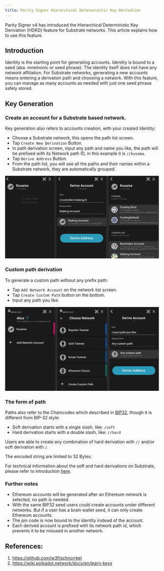 ```yaml
---
title: Parity Signer Hierarchical Deterministic Key Derivation
---
```


Parity Signer v4 has introduced the Hierarchical Deterministic Key Derivation (HDKD) feature for Substrate networks. This article explains how to use this feature.

## Introduction

Identity is the starting point for generating accounts. Identity is bound to a seed (aka. mnemonic or seed phrase). The identity itself does not have any network affiliation. For Substrate networks, generating a new accounts means entering a derivation path and choosing a network. With this feature, you can manage as many accounts as needed with just one seed phrase safely stored.

## Key Generation

### Create an account for a Substrate based network.

Key generation also refers to accounts creation, with your created Identity:
- Choose a Substrate network, this opens the path list screen.
- Tap `Create New Derivation` Button.
- In path derivation screen, input any path and name you like, the path will be prefixed with its Network path ID, in this example it is `//kusama`.
- Tap `Derive Address` Button.
- From the path list, you will see all the paths and their names within a Substrate network, they are automatically grouped.

![screenshot Parity Signer HDKD Key Derivation](images/Parity-Signer-HDKD-0.png)

### Custom path derivation

To generate a custom path without any prefix path:
- Tap `Add Network Account` on the network list screen.
- Tap `Create Custom Path` button on the bottom.
- Input any path you like.

![screenshot Parity Signer HDKD Custom Path](images/Parity-Signer-HDKD-1.png)

### The form of path

Paths also refer to the Chaincodes which described in [BIP32](https://github.com/bitcoin/bips/blob/master/bip-0032.mediawiki/), though it is different from BIP-32 style:
* Soft derivation starts with a single slash, like: `/soft`
* Hard derivation starts with a double slash, like: `//hard`

Users are able to create any combination of hard derivation with `//` and/or soft derivation with `/`.

The encoded string are limited to 32 Bytes.

For technical information about the soft and hard derivations on Substrate, please refer to introduction [here](https://github.com/paritytech/parity-signer/wiki/HDKD-on-Parity-Signer#hdkd-general-on-substrate).

### Further notes

* Ethereum accounts will be generated after an Ethereum network is selected, no path is needed. 
* With the same BIP32 seed users could create accounts under different networks. But if a user has a brain wallet seed, it can only create Ethereum accounts. 
* The pin code is now bound to the identity instead of the account.
* Each derived account is prefixed with its network path id, which prevents it to be misused in another network.

## References:
1. https://github.com/w3f/schnorrkel
2. https://wiki.polkadot.network/docs/en/learn-keys
